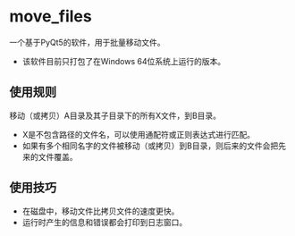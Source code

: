 # move_files

一个基于PyQt5的软件，用于批量移动文件。

- 该软件目前只打包了在Windows 64位系统上运行的版本。

## 使用规则

移动（或拷贝）A目录及其子目录下的所有X文件，到B目录。

- X是不包含路径的文件名，可以使用通配符或正则表达式进行匹配。
- 如果有多个相同名字的文件被移动（或拷贝）到B目录，则后来的文件会把先来的文件覆盖。

## 使用技巧

- 在磁盘中，移动文件比拷贝文件的速度更快。
- 运行时产生的信息和错误都会打印到日志窗口。
